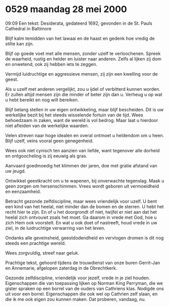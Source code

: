 # 0529 maandag 28 mei 2000
09:09	Een tekst: Desiderata, gedateerd 1692, gevonden in de St. Pauls Cathedral in Baltimore

Blijf kalm temidden van het lawaai en de haast en gedenk hoe vredig de stilte kan zijn.

Blijf op goede voet met alle mensen, zonder uzelf te verloochenen. Spreek de waarheid, rustig en helder en luister naar anderen. Zelfs al lijken zij dom en onwetend, ook zij hebben iets te zeggen.

Vermijd luidruchtige en aggressieve mensen, zij zijn een kwelling voor de geest.

Als u uzelf met anderen vergelijkt, zou u ijdel of verbitterd kunnen worden. Er zullen altijd mensen zijn die minder of beter zijn dan u. Verheug u op wat u hebt bereikt en nog wilt bereiken.

Blijf belang stellen in uw eigen ontwikkeling, maar blijf bescheiden. Dit is uw werkelijke bezit bij het steeds wisselende fortuin van de tijd. Wees behoedzaam in zaken, want de wereld is vol bedrog. Maar laat u hierdoor niet afleiden van de werkelijke waarden.

Velen streven naar hoge idealen en overal ontmoet u heldendom om u heen. Blijf uzelf, veins vooral geen genegenheid.

Wees ook niet cynisch ten aanzien van liefde, want tegenover alle dorheid en ontgoocheling is zij eeuwig als gras.

Aanvaard goedmoedig het klimmen der jaren, doe met gratie afstand van uw jeugd.

Ontwikkel geestkracht om u te wapenen, bij onverwachte tegenslag. Maak u geen zorgen om hersenschimmen. Vrees wordt geboren uit vermoeidheid en eenzaamheid.

Betracht gezonde zelfdiscipline, maar wees vriendelijk voor uzelf. U bent een kind van het heelal, niet minder dan de bomen en de sterren. U hebt het recht hier te zijn. En of u het doorgrondt of niet, twijfel er niet aan dat het heelal zich ontvouwt zoals het moet. Ga daarom in vrede met God, hoe u zich Hem ook voorstelt. En wat u ook doet of nastreeft, houd vrede in uw ziel, in de luidruchtige verwarring van het leven.

Ondanks alle geveinsheid, geestdodendheid en vervlogen dromen is dit nog steeds een prachtige wereld.

Wees zorgvuldig, streef naar geluk.

Prachtige tekst, gehoord tijdens de trouwdienst van onze buren Gerrit-Jan en Annemarie, afgelopen zaterdag in de Obrechtkerk.

Gezonde zelfdiscipline, vriendelijk voor jezelf, vrede in je ziel houden. Eigenschappen die van toepassing lijken op Norman King Perryman, die we gister spraken op een borrel van de ouders van Cathriens klas. Nodigde ons uit voor een borrel. Eigenschappen die ook wel op Cathrien zelf slaan, en die ik me ook eigen zou kunnen maken. Dat proberen, vandaag, nu.
